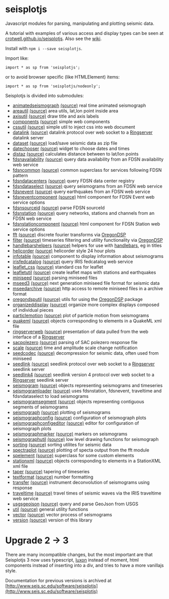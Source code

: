 # seisplotjs
Javascript modules for parsing, manipulating and plotting seismic data.

A tutorial with examples of various access and display types can be seen at
[crotwell.github.io/seisplotjs](https://crotwell.github.io/seisplotjs/).
Also see the [wiki](https://github.com/crotwell/seisplotjs/wiki).

Install with `npm i --save seisplotjs`.

Import like:
```
import * as sp from 'seisplotjs';
```
or to avoid browser specific (like HTMLElement) items:
```
import * as sp from 'seisplotjs/nodeonly';
```

Seisplotjs is divided into submodules:

* [animatedseismograph](https://crotwell.github.io/seisplotjs/api/animatedseismograph.html) [(source)](https://github.com/crotwell/seisplotjs/blob/version3.1/src/animatedseismograph.ts) real time animated seismograph
* [areautil](https://crotwell.github.io/seisplotjs/api/areautil.html) [(source)](https://github.com/crotwell/seisplotjs/blob/version3.1/src/areautil.ts) area utils, lat,lon point inside area
* [axisutil](https://crotwell.github.io/seisplotjs/api/axisutil.html) [(source)](https://github.com/crotwell/seisplotjs/blob/version3.1/src/axisutil.ts) draw title and axis labels
* [components](https://crotwell.github.io/seisplotjs/api/components.html) [(source)](https://github.com/crotwell/seisplotjs/blob/version3.1/src/components.ts) simple web components
* [cssutil](https://crotwell.github.io/seisplotjs/api/cssutil.html) [(source)](https://github.com/crotwell/seisplotjs/blob/version3.1/src/cssutil.ts) simple util to inject css into web document
* [datalink](https://crotwell.github.io/seisplotjs/api/datalink.html) [(source)](https://github.com/crotwell/seisplotjs/blob/version3.1/src/datalink.ts) datalink protocol over web socket to a [Ringserver](https://seiscode.iris.washington.edu/projects/ringserver) datalink server
* [dataset](https://crotwell.github.io/seisplotjs/api/dataset.html) [(source)](https://github.com/crotwell/seisplotjs/blob/version3.1/src/dataset.ts) load/save seismic data as zip file
* [datechooser](https://crotwell.github.io/seisplotjs/api/datechooser.html) [(source)](https://github.com/crotwell/seisplotjs/blob/version3.1/src/datechooser.ts) widget to choose dates and times
* [distaz](https://crotwell.github.io/seisplotjs/api/distaz.html) [(source)](https://github.com/crotwell/seisplotjs/blob/version3.1/src/distaz.ts) calculates distance between to lat/lon points
* [fdsnavailability](https://crotwell.github.io/seisplotjs/api/fdsnavailability.html) [(source)](https://github.com/crotwell/seisplotjs/blob/version3.1/src/fdsnavailability.ts) query data availability from an FDSN availability web service
* [fdsncommon](https://crotwell.github.io/seisplotjs/api/fdsncommon.html) [(source)](https://github.com/crotwell/seisplotjs/blob/version3.1/src/fdsncommon.ts) common superclass for services following FDSN pattern
* [fdsndatacenters](https://crotwell.github.io/seisplotjs/api/fdsndatacenters.html) [(source)](https://github.com/crotwell/seisplotjs/blob/version3.1/src/fdsndatacenters.ts) query FDSN data center registry
* [fdsndataselect](https://crotwell.github.io/seisplotjs/api/fdsndataselect.html) [(source)](https://github.com/crotwell/seisplotjs/blob/version3.1/src/fdsndataselect.ts) query seismograms from an FDSN web service
* [fdsnevent](https://crotwell.github.io/seisplotjs/api/fdsnevent.html) [(source)](https://github.com/crotwell/seisplotjs/blob/version3.1/src/fdsnevent.ts) query earthquakes from an FDSN web service
* [fdsneventcomponent](https://crotwell.github.io/seisplotjs/api/fdsneventcomponent.html) [(source)](https://github.com/crotwell/seisplotjs/blob/version3.1/src/fdsneventcomponent.ts) html component for FDSN Event web service options
* [fdsnsourceid](https://crotwell.github.io/seisplotjs/api/fdsnsourceid.html) [(source)](https://github.com/crotwell/seisplotjs/blob/version3.1/src/fdsnsourceid.ts) parse FDSN sourceId
* [fdsnstation](https://crotwell.github.io/seisplotjs/api/fdsnstation.html) [(source)](https://github.com/crotwell/seisplotjs/blob/version3.1/src/fdsnstation.ts) query networks, stations and channels from an FDSN web service
* [fdsnstationcomponent](https://crotwell.github.io/seisplotjs/api/fdsnstationcomponent.html) [(source)](https://github.com/crotwell/seisplotjs/blob/version3.1/src/fdsnstationcomponent.ts) html component for FDSN Station web service options
* [fft](https://crotwell.github.io/seisplotjs/api/fft.html) [(source)](https://github.com/crotwell/seisplotjs/blob/version3.1/src/fft.ts) discrete fourier transforms via [OregonDSP](https://www.npmjs.com/package/oregondsp)
* [filter](https://crotwell.github.io/seisplotjs/api/filter.html) [(source)](https://github.com/crotwell/seisplotjs/blob/version3.1/src/filter.ts) timeseries filtering and utility functionality via [OregonDSP](https://www.npmjs.com/package/oregondsp)
* [handlebarshelpers](https://crotwell.github.io/seisplotjs/api/handlebarshelpers.html) [(source)](https://github.com/crotwell/seisplotjs/blob/version3.1/src/handlebarshelpers.ts) helpers for use with [handlebars](https://handlebarsjs.com/), eg in titles
* [helicorder](https://crotwell.github.io/seisplotjs/api/helicorder.html) [(source)](https://github.com/crotwell/seisplotjs/blob/version3.1/src/helicorder.ts) helicorder style 24 hour plots
* [infotable](https://crotwell.github.io/seisplotjs/api/infotable.html) [(source)](https://github.com/crotwell/seisplotjs/blob/version3.1/src/infotable.ts) component to display information about seismograms
* [irisfedcatalog](https://crotwell.github.io/seisplotjs/api/irisfedcatalog.html) [(source)](https://github.com/crotwell/seisplotjs/blob/version3.1/src/irisfedcatalog.ts) query IRIS fedcatalog web service
* [leaflet_css](https://crotwell.github.io/seisplotjs/api/leaflet_css.html) [(source)](https://github.com/crotwell/seisplotjs/blob/version3.1/src/leaflet_css.ts) standard css for leaflet
* [leafletutil](https://crotwell.github.io/seisplotjs/api/leafletutil.html) [(source)](https://github.com/crotwell/seisplotjs/blob/version3.1/src/leafletutil.ts) create leaflet maps with stations and earthquakes
* [miniseed](https://crotwell.github.io/seisplotjs/api/miniseed.html) [(source)](https://github.com/crotwell/seisplotjs/blob/version3.1/src/miniseed.ts) parsing miniseed files
* [mseed3](https://crotwell.github.io/seisplotjs/api/mseed3.html) [(source)](https://github.com/crotwell/seisplotjs/blob/version3.1/src/mseed3.ts) next generation miniseed file format for seismic data
* [mseedarchive](https://crotwell.github.io/seisplotjs/api/mseedarchive.html) [(source)](https://github.com/crotwell/seisplotjs/blob/version3.1/src/mseedarchive.ts) http access to remote miniseed files in a archive format
* [oregondsputil](https://crotwell.github.io/seisplotjs/api/oregondsputil.html) [(source)](https://github.com/crotwell/seisplotjs/blob/version3.1/src/oregondsputil.ts) utils for using the [OregonDSP](https://www.npmjs.com/package/oregondsp) package
* [organizeddisplay](https://crotwell.github.io/seisplotjs/api/organizeddisplay.html) [(source)](https://github.com/crotwell/seisplotjs/blob/version3.1/src/organizeddisplay.ts) organize more complex displays composed of individual pieces
* [particlemotion](https://crotwell.github.io/seisplotjs/api/particlemotion.html) [(source)](https://github.com/crotwell/seisplotjs/blob/version3.1/src/particlemotion.ts) plot of particle motion from seismograms
* [quakeml](https://crotwell.github.io/seisplotjs/api/quakeml.html) [(source)](https://github.com/crotwell/seisplotjs/blob/version3.1/src/quakeml.ts) objects corresponding to elements in a QuakeML xml file
* [ringserverweb](https://crotwell.github.io/seisplotjs/api/ringserverweb.html) [(source)](https://github.com/crotwell/seisplotjs/blob/version3.1/src/ringserverweb.ts) presentation of data pulled from the web interface of a [Ringserver](https://seiscode.iris.washington.edu/projects/ringserver)
* [sacpolezero](https://crotwell.github.io/seisplotjs/api/sacpolezero.html) [(source)](https://github.com/crotwell/seisplotjs/blob/version3.1/src/sacpolezero.ts) parsing of SAC polezero response file
* [scale](https://crotwell.github.io/seisplotjs/api/scale.html) [(source)](https://github.com/crotwell/seisplotjs/blob/version3.1/src/scale.ts) time and amplitude scale change notification
* [seedcodec](https://crotwell.github.io/seisplotjs/api/seedcodec.html) [(source)](https://github.com/crotwell/seisplotjs/blob/version3.1/src/seedcodec.ts) decompression for seismic data, often used from miniseed
* [seedlink](https://crotwell.github.io/seisplotjs/api/seedlink.html) [(source)](https://github.com/crotwell/seisplotjs/blob/version3.1/src/seedlink.ts) seedlink protocol over web socket to a [Ringserver](https://seiscode.iris.washington.edu/projects/ringserver) seedlink server
* [seedlink4](https://crotwell.github.io/seisplotjs/api/seedlink4.html) [(source)](https://github.com/crotwell/seisplotjs/blob/version3.1/src/seedlink4.ts) seedlink version 4 protocol over web socket to a [Ringserver](https://seiscode.iris.washington.edu/projects/ringserver) seedlink server
* [seismogram](https://crotwell.github.io/seisplotjs/api/seismogram.html) [(source)](https://github.com/crotwell/seisplotjs/blob/version3.1/src/seismogram.ts) objects representing seismograms and timeseries
* [seismogramloader](https://crotwell.github.io/seisplotjs/api/seismogramloader.html) [(source)](https://github.com/crotwell/seisplotjs/blob/version3.1/src/seismogramloader.ts) uses fdsnstation, fdsnevent, traveltime and fdsndataselect to load seismograms
* [seismogramsegment](https://crotwell.github.io/seisplotjs/api/seismogramsegment.html) [(source)](https://github.com/crotwell/seisplotjs/blob/version3.1/src/seismogramsegment.ts) objects representing contiguous segments of seismograms
* [seismograph](https://crotwell.github.io/seisplotjs/api/seismograph.html) [(source)](https://github.com/crotwell/seisplotjs/blob/version3.1/src/seismograph.ts) plotting of seismograms
* [seismographconfig](https://crotwell.github.io/seisplotjs/api/seismographconfig.html) [(source)](https://github.com/crotwell/seisplotjs/blob/version3.1/src/seismographconfig.ts) configuration of seismograph plots
* [seismographconfigeditor](https://crotwell.github.io/seisplotjs/api/seismographconfigeditor.html) [(source)](https://github.com/crotwell/seisplotjs/blob/version3.1/src/seismographconfigeditor.ts) editor for configuration of seismograph plots
* [seismographmarker](https://crotwell.github.io/seisplotjs/api/seismographmarker.html) [(source)](https://github.com/crotwell/seisplotjs/blob/version3.1/src/seismographmarker.ts) markers on seismograms
* [seismographutil](https://crotwell.github.io/seisplotjs/api/seismographutil.html) [(source)](https://github.com/crotwell/seisplotjs/blob/version3.1/src/seismographutil.ts) low level drawing functions for seismograph
* [sorting](https://crotwell.github.io/seisplotjs/api/sorting.html) [(source)](https://github.com/crotwell/seisplotjs/blob/version3.1/src/sorting.ts) sorting utilites for seismic data
* [spectraplot](https://crotwell.github.io/seisplotjs/api/spectraplot.html) [(source)](https://github.com/crotwell/seisplotjs/blob/version3.1/src/spectraplot.ts) plotting of specta output from the fft module
* [spelement](https://crotwell.github.io/seisplotjs/api/spelement.html) [(source)](https://github.com/crotwell/seisplotjs/blob/version3.1/src/spelement.ts) superclass for some custom elements
* [stationxml](https://crotwell.github.io/seisplotjs/api/stationxml.html) [(source)](https://github.com/crotwell/seisplotjs/blob/version3.1/src/stationxml.ts) objects corresponding to elements in a StationXML xml file
* [taper](https://crotwell.github.io/seisplotjs/api/taper.html) [(source)](https://github.com/crotwell/seisplotjs/blob/version3.1/src/taper.ts) tapering of timeseries
* [textformat](https://crotwell.github.io/seisplotjs/api/textformat.html) [(source)](https://github.com/crotwell/seisplotjs/blob/version3.1/src/textformat.ts) number formatting
* [transfer](https://crotwell.github.io/seisplotjs/api/transfer.html) [(source)](https://github.com/crotwell/seisplotjs/blob/version3.1/src/transfer.ts) instrument deconvolution of seismograms using response
* [traveltime](https://crotwell.github.io/seisplotjs/api/traveltime.html) [(source)](https://github.com/crotwell/seisplotjs/blob/version3.1/src/traveltime.ts) travel times of seismic waves via the IRIS traveltime web service
* [usgsgeojson](https://crotwell.github.io/seisplotjs/api/usgsgeojson.html) [(source)](https://github.com/crotwell/seisplotjs/blob/version3.1/src/usgsgeojson.ts) query and parse GeoJson from USGS
* [util](https://crotwell.github.io/seisplotjs/api/util.html) [(source)](https://github.com/crotwell/seisplotjs/blob/version3.1/src/util.ts) general utility functions
* [vector](https://crotwell.github.io/seisplotjs/api/vector.html) [(source)](https://github.com/crotwell/seisplotjs/blob/version3.1/src/vector.ts) vector process of seismograms
* [version](https://crotwell.github.io/seisplotjs/api/version.html) [(source)](https://github.com/crotwell/seisplotjs/blob/version3.1/src/version.ts) version of this library



# Upgrade 2 -> 3

There are many incompatible changes, but the most important are that
Seisplotjs 3 now uses typescript,
[luxon](https://moment.github.io/luxon/#/) instead of moment,
html components instead of inserting into a div,
and tries to have a more vanillajs style.

Documentation for previous versions is archived at
[http://www.seis.sc.edu/software/seisplotjs](http://www.seis.sc.edu/software/seisplotjs)
